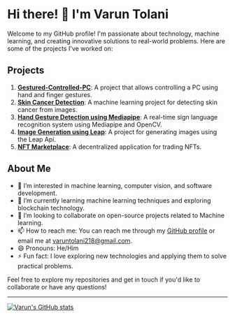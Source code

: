 # Hi there! 👋 I'm Varun Tolani

Welcome to my GitHub profile! I'm passionate about technology, machine learning, and creating innovative solutions to real-world problems. Here are some of the projects I've worked on:

## Projects
1. **[Gestured-Controlled-PC](https://github.com/Varuntolani2108/Gestured-Controlled-PC)**: A project that allows controlling a PC using hand and finger gestures.
2. **[Skin Cancer Detection](https://github.com/Varuntolani2108/skin-cancer-detection)**: A machine learning project for detecting skin cancer from images.
3. **[Hand Gesture Detection using Mediapipe](https://github.com/Varuntolani2108/Hand-Gesture-Detection-using-Mediapipe)**: A real-time sign language recognition system using Mediapipe and OpenCV.
4. **[Image Generation using Leap](https://github.com/Varuntolani2108/Image-Generation-using-Leap)**: A project for generating images using the Leap Api.
5. **[NFT Marketplace](https://github.com/21parthh/nft-marketplace)**: A decentralized application for trading NFTs.

## About Me
- 👀 I’m interested in machine learning, computer vision, and software development.
- 🌱 I’m currently learning machine learning techniques and exploring blockchain technology.
- 💞️ I’m looking to collaborate on open-source projects related to Machine learning.
- 📫 How to reach me: You can reach me through my [GitHub profile](https://github.com/Varuntolani2108) or email me at varuntolani218@gmail.com.
- 😄 Pronouns: He/Him
- ⚡ Fun fact: I love exploring new technologies and applying them to solve practical problems.

Feel free to explore my repositories and get in touch if you'd like to collaborate or have any questions!

---

[![Varun's GitHub stats](https://github-readme-stats.vercel.app/api?username=Varuntolani2108&show_icons=true&theme=radical)](https://github.com/Varuntolani2108)
